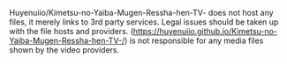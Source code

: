 Huyenuiio/Kimetsu-no-Yaiba-Mugen-Ressha-hen-TV- does not host any files, it merely links to 3rd party services. Legal issues should be taken up with the file hosts and providers. (https://huyenuiio.github.io/Kimetsu-no-Yaiba-Mugen-Ressha-hen-TV-/) is not responsible for any media files shown by the video providers.
